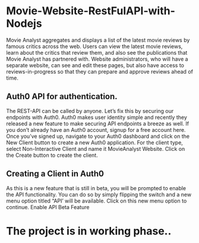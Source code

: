 # Movie-Website-RestFulAPI-with-Nodejs
Movie Analyst aggregates and displays a list of the latest movie reviews by famous critics across the web. Users can view the latest movie reviews, learn about the critics that review them, and also see the publications that Movie Analyst has partnered with. Website administrators, who will have a separate website, can see and edit these pages, but also have access to reviews-in-progress so that they can prepare and approve reviews ahead of time.

## Auth0 API for authentication.
The REST-API can be called by anyone. Let’s fix this by securing our endpoints with Auth0. 
Auth0 makes user identity simple and recently they released a new feature to make securing API endpoints a breeze as well. 
If you don’t already have an Auth0 account, signup for a free account here. 
Once you’ve signed up, navigate to your Auth0 dashboard and click on the New Client button to create a new Auth0 application. 
For the client type, select Non-Interactive Client and name it MovieAnalyst Website. Click on the Create button to create the client.

## Creating a Client in Auth0

As this is a new feature that is still in beta, you will be prompted to enable the API functionality. You can do so by simply flipping the switch and a new menu option titled “API’ will be available. Click on this new menu option to continue.
Enable API Beta Feature

# The project is in working phase..
